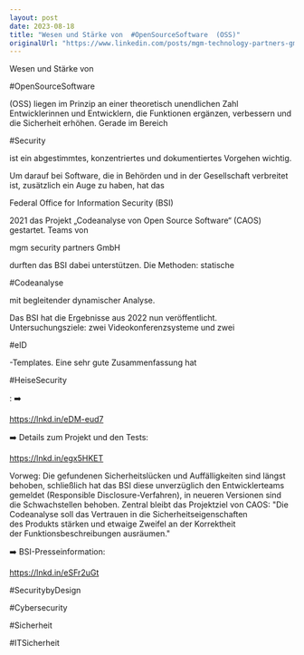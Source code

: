 ```yaml
---
layout: post
date: 2023-08-18
title: "Wesen und Stärke von  #OpenSourceSoftware  (OSS)"
originalUrl: "https://www.linkedin.com/posts/mgm-technology-partners-gmbh_opensourcesoftware-security-codeanalyse-activity-7092764009921163265-kJam?utm_source=share&utm_medium=member_desktop"
---
```


Wesen und Stärke von

#OpenSourceSoftware

(OSS) liegen im Prinzip an einer theoretisch unendlichen Zahl Entwicklerinnen und Entwicklern, die Funktionen ergänzen, verbessern und die Sicherheit erhöhen. Gerade im Bereich

#Security

ist ein abgestimmtes, konzentriertes und dokumentiertes Vorgehen wichtig.

Um darauf bei Software, die in Behörden und in der Gesellschaft verbreitet ist, zusätzlich ein Auge zu haben, hat das

Federal Office for Information Security (BSI)

2021 das Projekt „Codeanalyse von Open Source Software“ (CAOS) gestartet. Teams von

mgm security partners GmbH

durften das BSI dabei unterstützen. Die Methoden: statische

#Codeanalyse

mit begleitender dynamischer Analyse.

Das BSI hat die Ergebnisse aus 2022 nun veröffentlicht. Untersuchungsziele: zwei Videokonferenzsysteme und zwei

#eID

-Templates. Eine sehr gute Zusammenfassung hat

#HeiseSecurity

: ➡️

https://lnkd.in/eDM-eud7

➡️ Details zum Projekt und den Tests:

https://lnkd.in/egx5HKET

Vorweg: Die gefundenen Sicherheitslücken und Auffälligkeiten sind längst behoben, schließlich hat das BSI diese unverzüglich den Entwicklerteams gemeldet (Responsible Disclosure-Verfahren), in neueren Versionen sind die Schwachstellen behoben. Zentral bleibt das Projektziel von CAOS: "Die Codeanalyse soll das Vertrauen in die Sicherheitseigenschaften des Produkts stärken und etwaige Zweifel an der Korrektheit der Funktionsbeschreibungen ausräumen."

➡️ BSI-Presseinformation:

https://lnkd.in/eSFr2uGt

#SecuritybyDesign

#Cybersecurity

#Sicherheit

#ITSicherheit